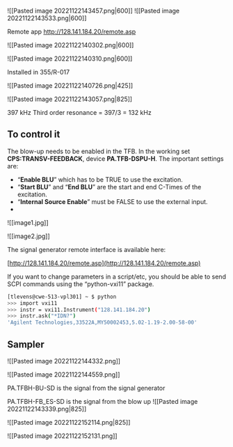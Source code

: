
![[Pasted image 20221122143457.png|600]]
![[Pasted image 20221122143533.png|600]]

Remote app
http://128.141.184.20/remote.asp

![[Pasted image 20221122140302.png|600]]

![[Pasted image 20221122140310.png|600]]

Installed in 355/R-017

![[Pasted image 20221122140726.png|425]]

![[Pasted image 20221122143057.png|825]]


397 kHz
Third order resonance = 397/3 = 132 kHz


## To control it

The blow-up needs to be enabled in the TFB. In the working set **CPS:TRANSV-FEEDBACK**, device **PA.TFB-DSPU-H**. The important settings are:

-   “**Enable BLU**” which has to be TRUE to use the excitation.
-   “**Start BLU**” and “**End BLU**” are the start and end C-Times of the excitation.
-   “**Internal Source Enable**” must be FALSE to use the external input.
- 
![[image1.jpg]]

![[image2.jpg]]

The signal generator remote interface is available here:

[http://128.141.184.20/remote.asp](http://128.141.184.20/remote.asp)

If you want to change parameters in a script/etc, you should be able to send SCPI commands using the “python-vxi11” package.

``` bash
[tlevens@cwe-513-vpl301] ~ $ python
>>> import vxi11
>>> instr = vxi11.Instrument("128.141.184.20")
>>> instr.ask("*IDN?")
'Agilent Technologies,33522A,MY50002453,5.02-1.19-2.00-58-00'
```

## Sampler


![[Pasted image 20221122144332.png]]

![[Pasted image 20221122144559.png]]

PA.TFBH-BU-SD is the signal from the signal generator

PA.TFBH-FB_ES-SD is the signal from the blow up
![[Pasted image 20221122143339.png|825]]

![[Pasted image 20221122152114.png|825]]

![[Pasted image 20221122152131.png]]